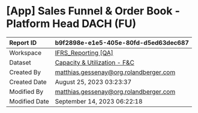 



# [App] Sales Funnel & Order Book - Platform Head DACH (FU)

|Report ID|b9f2898e-e1e5-405e-80fd-d5ed63dec687|
| :--- | :--- |
|Workspace|[IFRS_Reporting [QA]](../Workspaces/IFRS_Reporting-[QA].md)|
|Dataset|[Capacity & Utilization - F&C](../Datasets/Capacity-&-Utilization---F&C.md)|
|Created By|matthias.gessenay@org.rolandberger.com|
|Created Date|August 25, 2023 03:23:37|
|Modified By|matthias.gessenay@org.rolandberger.com|
|Modified Date|September 14, 2023 06:22:18|

